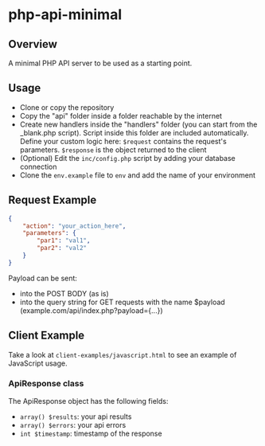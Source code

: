 # php-api-minimal
## Overview
A minimal PHP API server to be used as a starting point.

## Usage
- Clone or copy the repository
- Copy the "api" folder inside a folder reachable by the internet
- Create new handlers inside the "handlers" folder (you can start from the _blank.php script). Script inside this folder are included automatically. Define your custom logic here: `$request` contains the request's parameters. `$response` is the object returned to the client
- (Optional) Edit the `inc/config.php` script by adding your database connection
- Clone the `env.example` file to `env` and add the name of your environment

## Request Example
```json
{
    "action": "your_action_here",
    "parameters": {
        "par1": "val1",
        "par2": "val2"
    }
}
```
Payload can be sent:
- into the POST BODY (as is)
- into the query string for GET requests with the name $payload (example.com/api/index.php?payload={...})

## Client Example
Take a look at `client-examples/javascript.html` to see an example of JavaScript usage.

### ApiResponse class
The ApiResponse object has the following fields:
- `array() $results`: your api results
- `array() $errors`: your api errors
- `int $timestamp`: timestamp of the response
